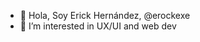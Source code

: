 - 👋 Hola, Soy Erick Hernández, @erockexe
- 👀 I’m interested in UX/UI and web dev
<!---
erockexe/erockexe is a ✨ special ✨ repository because its `README.md` (this file) appears on your GitHub profile.
You can click the Preview link to take a look at your changes.
--->
